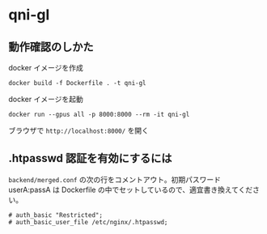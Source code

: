 # qni-gl

## 動作確認のしかた

docker イメージを作成

```shell
docker build -f Dockerfile . -t qni-gl
```

docker イメージを起動

```shell
docker run --gpus all -p 8000:8000 --rm -it qni-gl
```

ブラウザで `http://localhost:8000/` を開く

## .htpasswd 認証を有効にするには

`backend/merged.conf` の次の行をコメントアウト。初期パスワード userA:passA は Dockerfile の中でセットしているので、適宜書き換えてください。

```shell
# auth_basic "Restricted";
# auth_basic_user_file /etc/nginx/.htpasswd;
```
